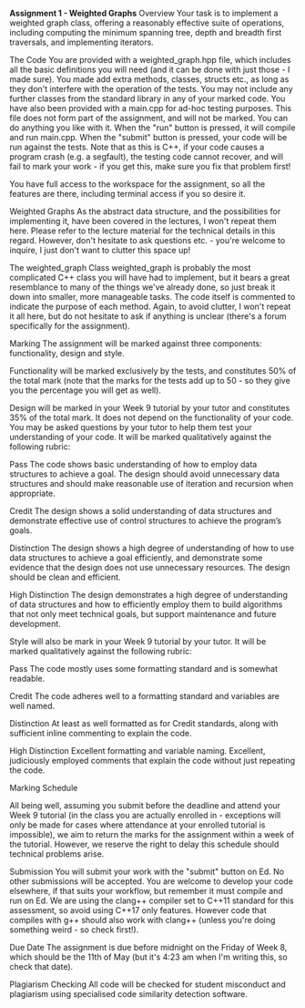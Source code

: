 **Assignment 1 - Weighted Graphs**
Overview
Your task is to implement a weighted graph class, offering a reasonably effective suite of operations, including computing the minimum spanning tree, depth and breadth first traversals, and implementing iterators.

The Code
You are provided with a weighted_graph.hpp file, which includes all the basic definitions you will need (and it can be done with just those - I made sure). You made add extra methods, classes, structs etc., as long as they don't interfere with the operation of the tests. You may not include any further classes from the standard library in any of your marked code. You have also been provided with a main.cpp for ad-hoc testing purposes. This file does not form part of the assignment, and will not be marked. You can do anything you like with it. When the "run" button is pressed, it will compile and run main.cpp. When the "submit" button is pressed, your code will be run against the tests. Note that as this is C++, if your code causes a program crash (e.g. a segfault), the testing code cannot recover, and will fail to mark your work - if you get this, make sure you fix that problem first!

You have full access to the workspace for the assignment, so all the features are there, including terminal access if you so desire it.

Weighted Graphs
As the abstract data structure, and the possibilities for implementing it, have been covered in the lectures, I won't repeat them here. Please refer to the lecture material for the technical details in this regard. However, don't hesitate to ask questions etc. - you're welcome to inquire, I just don't want to clutter this space up!

The weighted_graph Class
weighted_graph is probably the most complicated C++ class you will have had to implement, but it bears a great resemblance to many of the things we've already done, so just break it down into smaller, more manageable tasks. The code itself is commented to indicate the purpose of each method. Again, to avoid clutter, I won't repeat it all here, but do not hesitate to ask if anything is unclear (there's a forum specifically for the assignment).

Marking
The assignment will be marked against three components: functionality, design and style.

Functionality will be marked exclusively by the tests, and constitutes 50% of the total mark (note that the marks for the tests add up to 50 - so they give you the percentage you will get as well).

Design will be marked in your Week 9 tutorial by your tutor and constitutes 35% of the total mark. It does not depend on the functionality of your code. You may be asked questions by your tutor to help them test your understanding of your code. It will be marked qualitatively against the following rubric:

Pass The code shows basic understanding of how to employ data
structures to achieve a goal. The design should avoid unnecessary
data structures and should make reasonable use of
iteration and recursion when appropriate.

Credit The design shows a solid understanding of data structures and
demonstrate effective use of control structures to achieve the
program’s goals.

Distinction The design shows a high degree of understanding of how to
use data structures to achieve a goal efficiently, and demonstrate
some evidence that the design does not use unnecessary
resources. The design should be clean and efficient.

High Distinction The design demonstrates a high degree of understanding of
data structures and how to efficiently employ them to build
algorithms that not only meet technical goals, but support
maintenance and future development.

Style will also be mark in your Week 9 tutorial by your tutor. It will be marked qualitatively against the following rubric:

Pass The code mostly uses some formatting standard and is somewhat
readable.

Credit The code adheres well to a formatting standard and variables
are well named.

Distinction At least as well formatted as for Credit standards, along with
sufficient inline commenting to explain the code.

High Distinction Excellent formatting and variable naming. Excellent, judiciously
employed comments that explain the code without just
repeating the code.

Marking Schedule

All being well, assuming you submit before the deadline and attend your Week 9 tutorial (in the class you are actually enrolled in - exceptions will only be made for cases where attendance at your enrolled tutorial is impossible), we aim to return the marks for the assignment within a week of the tutorial. However, we reserve the right to delay this schedule should technical problems arise.

Submission
You will submit your work with the "submit" button on Ed. No other submissions will be accepted. You are welcome to develop your code elsewhere, if that suits your workflow, but remember it must compile and run on Ed. We are using the clang++ compiler set to C++11 standard for this assessment, so avoid using C++17 only features. However code that compiles with g++ should also work with clang++ (unless you're doing something weird - so check first!).

Due Date
The assignment is due before midnight on the Friday of Week 8, which should be the 11th of May (but it's 4:23 am when I'm writing this, so check that date).

Plagiarism Checking
All code will be checked for student misconduct and plagiarism using specialised code similarity detection software.
